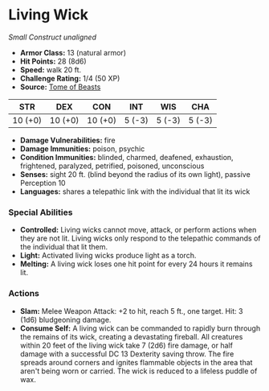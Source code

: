 # Living Wick

*Small* *Construct* *unaligned*

- **Armor Class:** 13 (natural armor)
- **Hit Points:** 28 (8d6)
- **Speed:** walk 20 ft.
- **Challenge Rating:** 1/4 (50 XP)
- **Source:** [Tome of Beasts](https://koboldpress.com/kpstore/product/tome-of-beasts-for-5th-edition-print/)

| STR | DEX | CON | INT | WIS | CHA |
| --- | --- | --- | --- | --- | --- |
| 10 (+0) | 10 (+0) | 10 (+0) | 5 (-3) | 5 (-3) | 5 (-3) |

- **Damage Vulnerabilities:** fire
- **Damage Immunities:** poison, psychic
- **Condition Immunities:** blinded, charmed, deafened, exhaustion, frightened, paralyzed, petrified, poisoned, unconscious
- **Senses:** sight 20 ft. (blind beyond the radius of its own light), passive Perception 10
- **Languages:** shares a telepathic link with the individual that lit its wick
### Special Abilities
- **Controlled:** Living wicks cannot move, attack, or perform actions when they are not lit. Living wicks only respond to the telepathic commands of the individual that lit them.
- **Light:** Activated living wicks produce light as a torch.
- **Melting:** A living wick loses one hit point for every 24 hours it remains lit.
### Actions
- **Slam:** Melee Weapon Attack: +2 to hit, reach 5 ft., one target. Hit: 3 (1d6) bludgeoning damage.
- **Consume Self:** A living wick can be commanded to rapidly burn through the remains of its wick, creating a devastating fireball. All creatures within 20 feet of the living wick take 7 (2d6) fire damage, or half damage with a successful DC 13 Dexterity saving throw. The fire spreads around corners and ignites flammable objects in the area that aren't being worn or carried. The wick is reduced to a lifeless puddle of wax.

